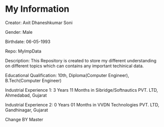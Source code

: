 My Information
==============

Creator: Axit Dhaneshkumar Soni

Gender: Male

Birthdate: 06-05-1993

Repo: MyImpData

Description: This Repository is created to store my different understanding on different topics which can contains any important techinical data.

Educational Qualification: 10th, Diploma(Computer Engineer), B.Tech(Computer Engineer)

Industrial Experience 1: 3 Years 11 Months in Sibridge/Softnautics PVT. LTD, Ahmedabad, Gujarat

Industrial Experience 2: 0 Years 01 Months in VVDN Technologies PVT. LTD, Gandhinagar, Gujarat

Change BY Master

